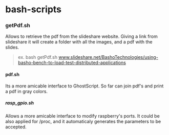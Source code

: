bash-scripts
============


<h3> getPdf.sh </h3>

Allows to retrieve the pdf from the slideshare website. Giving a link from slideshare it will create a folder with all the images, and a pdf with the slides.

> ex. bash getPdf.sh www.slideshare.net/BashoTechnologies/using-basho-bench-to-load-test-distributed-applications

<h4> pdf.sh </h4>

Its a more amicable interface to GhostScript. So far can join pdf's and print a pdf in gray colors.

<h5> rasp_gpio.sh </h5>

Allows a more amicable interface to modify raspberry's ports. It could be also applied for /proc, and it automaticaly generates the parameters to be accepted.
